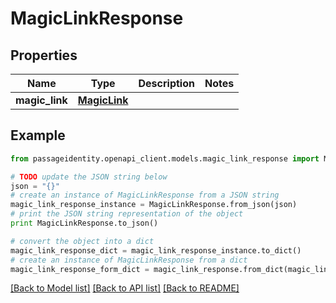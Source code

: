 # MagicLinkResponse


## Properties
Name | Type | Description | Notes
------------ | ------------- | ------------- | -------------
**magic_link** | [**MagicLink**](MagicLink.md) |  | 

## Example

```python
from passageidentity.openapi_client.models.magic_link_response import MagicLinkResponse

# TODO update the JSON string below
json = "{}"
# create an instance of MagicLinkResponse from a JSON string
magic_link_response_instance = MagicLinkResponse.from_json(json)
# print the JSON string representation of the object
print MagicLinkResponse.to_json()

# convert the object into a dict
magic_link_response_dict = magic_link_response_instance.to_dict()
# create an instance of MagicLinkResponse from a dict
magic_link_response_form_dict = magic_link_response.from_dict(magic_link_response_dict)
```
[[Back to Model list]](../README.md#documentation-for-models) [[Back to API list]](../README.md#documentation-for-api-endpoints) [[Back to README]](../README.md)


